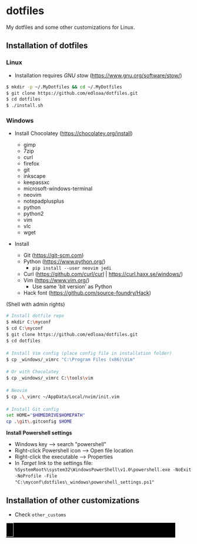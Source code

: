 # dotfiles

My dotfiles and some other customizations for Linux.

## Installation of dotfiles

### Linux

* Installation requires *GNU stow* (https://www.gnu.org/software/stow/)

```sh
$ mkdir -p ~/.MyDotfiles && cd ~/.MyDotfiles
$ git clone https://github.com/edloaa/dotfiles.git
$ cd dotfiles
$ ./install.sh
```

### Windows

* Install Chocolatey (https://chocolatey.org/install)
    -  gimp
    - 7zip
    - curl
    - firefox
    - git
    - inkscape
    - keepassxc
    - microsoft-windows-terminal
    - neovim
    - notepadplusplus
    - python
    - python2
    - vim
    - vlc
    - wget

* Install
    * Git (https://git-scm.com)
    * Python (https://www.python.org/)
        * ``pip install --user neovim jedi``
    * Curl (https://github.com/curl/curl | https://curl.haxx.se/windows/)
    * Vim (https://www.vim.org/)
        * Use same 'bit version' as Python
    * Hack font (https://github.com/source-foundry/Hack)

(Shell with admin rights)

```sh
# Install dotfile repo
$ mkdir C:\myconf
$ cd C:\myconf
$ git clone https://github.com/edloaa/dotfiles.git
$ cd dotfiles

# Install Vim config (place config file in installation folder)
$ cp _windows/_vimrc "C:\Program Files (x86)\Vim"

# Or with Chocolatey
$ cp _windows/_vimrc C:\tools\vim

# Neovim
$ cp .\_vimrc ~/AppData/Local/nvim/init.vim

# Install Git config
set HOME="$HOMEDRIVE$HOMEPATH"
cp .\git\.gitconfig $HOME
```

**Install Powershell settings**

* Windows key --> search "powershell"
* Right-click Powershell icon --> Open file location
* Right-click the executable --> Properties
* In *Target* link to the settings file:
``%SystemRoot%\system32\WindowsPowerShell\v1.0\powershell.exe -NoExit -NoProfile -File "C:\myconf\dotfiles\_windows\powershell_settings.ps1"``

## Installation of other customizations

- Check `other_customs`

![Wake up](./other_customs/fun_tools/wakeupneo/wakeupneo.gif)

